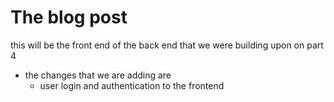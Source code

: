 # The blog post 

this will be the front end of the back end that we were building upon on part 4

 - the changes that we are adding are
    - user login  and authentication to the frontend